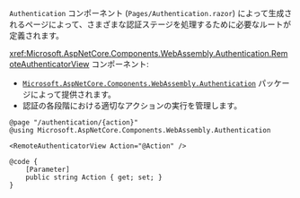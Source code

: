 `Authentication` コンポーネント (`Pages/Authentication.razor`) によって生成されるページによって、さまざまな認証ステージを処理するために必要なルートが定義されます。

<xref:Microsoft.AspNetCore.Components.WebAssembly.Authentication.RemoteAuthenticatorView> コンポーネント:

* [`Microsoft.AspNetCore.Components.WebAssembly.Authentication`](https://www.nuget.org/packages/Microsoft.AspNetCore.Components.WebAssembly.Authentication/) パッケージによって提供されます。
* 認証の各段階における適切なアクションの実行を管理します。

```razor
@page "/authentication/{action}"
@using Microsoft.AspNetCore.Components.WebAssembly.Authentication

<RemoteAuthenticatorView Action="@Action" />

@code {
    [Parameter]
    public string Action { get; set; }
}
```
